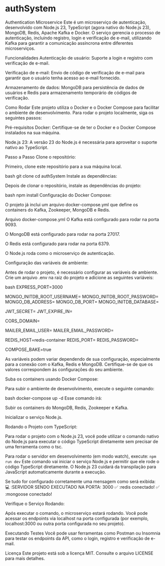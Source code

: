 # authSystem
Authentication Microservice
Este é um microserviço de autenticação, desenvolvido com Node.js 23, TypeScript (agora nativo do Node.js 23), MongoDB, Redis, Apache Kafka e Docker. O serviço gerencia o processo de autenticação, incluindo registro, login e verificação de e-mail, utilizando Kafka para garantir a comunicação assíncrona entre diferentes microserviços.

Funcionalidades
Autenticação de usuário: Suporte a login e registro com verificação de e-mail.

Verificação de e-mail: Envio de código de verificação de e-mail para garantir que o usuário tenha acesso ao e-mail fornecido.

Armazenamento de dados: MongoDB para persistência de dados de usuários e Redis para armazenamento temporário de códigos de verificação.

Como Rodar
Este projeto utiliza o Docker e o Docker Compose para facilitar o ambiente de desenvolvimento. Para rodar o projeto localmente, siga os seguintes passos:

Pré-requisitos
Docker: Certifique-se de ter o Docker e o Docker Compose instalados na sua máquina.

Node.js 23: A versão 23 do Node.js é necessária para aproveitar o suporte nativo ao TypeScript.

Passo a Passo
Clone o repositório:

Primeiro, clone este repositório para a sua máquina local.

bash
git clone [<url-do-repositorio>](https://github.com/vtrolinux/authSystem)
cd authSystem
Instale as dependências:

Depois de clonar o repositório, instale as dependências do projeto:

bash
npm install
Configuração do Docker Compose:

O projeto já inclui um arquivo docker-compose.yml que define os containers do Kafka, Zookeeper, MongoDB e Redis.

Arquivo docker-compose.yml
O Kafka está configurado para rodar na porta 9093.

O MongoDB está configurado para rodar na porta 27017.

O Redis está configurado para rodar na porta 6379.

O Node.js roda como o microserviço de autenticação.

Configuração das variáveis de ambiente:

Antes de rodar o projeto, é necessário configurar as variáveis de ambiente. Crie um arquivo .env na raiz do projeto e adicione as seguintes variáveis:

bash
EXPRESS_PORT=3000

MONGO_INITDB_ROOT_USERNAME=
MONGO_INITDB_ROOT_PASSWORD=
MONGO_DB_ADDRESS=
MONGO_DB_PORT=
MONGO_INITDB_DATABASE=

JWT_SECRET=
JWT_EXPIRE_IN=

CORS_DOMAIN=

MAILER_EMAIL_USER=
MAILER_EMAIL_PASSWORD=

REDIS_HOST=redis-container
REDIS_PORT=
REDIS_PASSWORD=

COMPOSE_BAKE=true

As variáveis podem variar dependendo de sua configuração, especialmente para a conexão com o Kafka, Redis e MongoDB. Certifique-se de que os valores correspondem às configurações do seu ambiente.

Suba os containers usando Docker Compose:

Para subir o ambiente de desenvolvimento, execute o seguinte comando:

bash
docker-compose up -d
Esse comando irá:

Subir os containers do MongoDB, Redis, Zookeeper e Kafka.

Inicializar o serviço Node.js.

Rodando o Projeto com TypeScript:

Para rodar o projeto com o Node.js 23, você pode utilizar o comando nativo do Node.js para executar o código TypeScript diretamente sem precisar de uma ferramenta como o tsc.

Para rodar o servidor em desenvolvimento (em modo watch), execute:
`npm run dev`
Este comando vai iniciar o serviço Node.js e permitir que ele rode o código TypeScript diretamente. O Node.js 23 cuidará da transpilação para JavaScript automaticamente durante a execução.

Se tudo for configurado corretamente uma mensagem como será exibida:
💻 :SERVIDOR SENDO EXECUTADO NA PORTA: 3000
✅ :redis conectado!
✅ :mongoose conectado!

Verifique o Serviço Rodando:

Após executar o comando, o microserviço estará rodando. Você pode acessar os endpoints via localhost na porta configurada (por exemplo, localhost:3000 ou outra porta configurada no seu projeto).

Executando Testes
Você pode usar ferramentas como Postman ou Insomnia para testar os endpoints da API, como o login, registro e verificação de e-mail.

Licença
Este projeto está sob a licença MIT. Consulte o arquivo LICENSE para mais detalhes.

